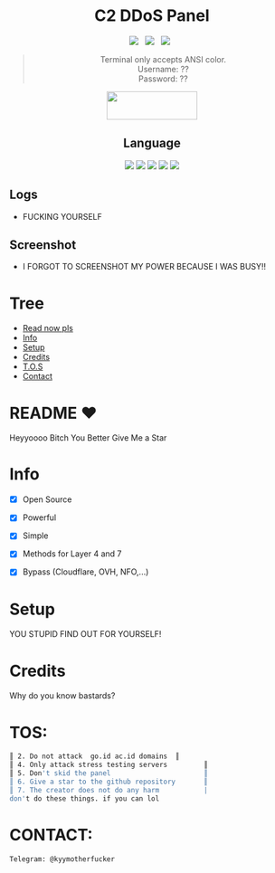 <div align=center>
 
# C2 DDoS Panel 

<p>
 <img src="https://img.shields.io/github/stars/hoaan1995/StrDDoS?color=%23DF0067&style=for-the-badge"/> &nbsp;
 <img src="https://img.shields.io/github/forks/hoaan1995/StrDDoS?color=%239999FF&style=for-the-badge"/> &nbsp;
 <img src="https://img.shields.io/github/license/hoaan1995/StrDDoS?color=%23E8E8E8&style=for-the-badge"/> &nbsp;
 
</p>

> Terminal only accepts ANSI color.<br>
> Username: ??<br>
> Password: ??<br>
<p align="center">  <a href="https://t.me/Lintar21"><img width="160" height="50" src="https://i.imgur.com/N7AK7XY.png"></a></p>
 
## Language</br>

 <img src="https://img.shields.io/badge/Python-FFDD00?style=for-the-badge&logo=python&logoColor=blue"/> <img src="https://img.shields.io/badge/JavaScript-323330?style=for-the-badge&logo=javascript&logoColor=F7DF1E"/> <img src="https://img.shields.io/badge/Perl-39457E?style=for-the-badge&logo=perl&logoColor=white"/> <img src="https://img.shields.io/badge/C-00599C?style=for-the-badge&logo=c&logoColor=white"/> <img src="https://img.shields.io/badge/Go-00ADD8?style=for-the-badge&logo=go&logoColor=white"/>
 </div>
 
 ## Logs</br>
- FUCKING YOURSELF

 
## Screenshot
- I FORGOT TO SCREENSHOT MY POWER BECAUSE I WAS BUSY!!

# Tree
* [Read now pls](#README)
* [Info](#Info)
* [Setup](#Setup)
* [Credits](#Credits)
* [T.O.S](#TOS)
* [Contact](#Contact)

# README ♥️
Heyyoooo Bitch You Better Give Me a Star

# Info
- [x] Open Source
- [x] Powerful
- [x] Simple
- [x] Methods for Layer 4 and 7
- [x] Bypass (Cloudflare, OVH, NFO,...)  


# Setup
YOU STUPID FIND OUT FOR YOURSELF!

# Credits
Why do you know bastards?
# TOS:
```sh
║ 2. Do not attack  go.id ac.id domains  ║
║ 4. Only attack stress testing servers         ║
║ 5. Don't skid the panel                       ║
║ 6. Give a star to the github repository       ║
║ 7. The creator does not do any harm           |
don't do these things. if you can lol
```

# CONTACT:
```sh
Telegram: @kyymotherfucker
```
